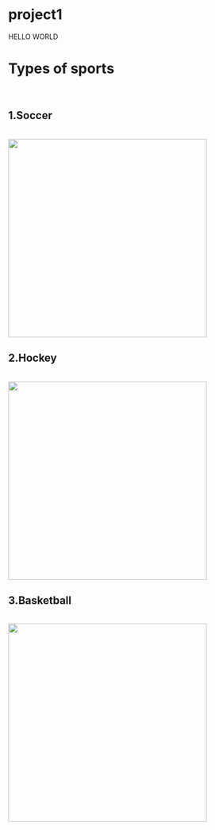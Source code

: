 # project1
<h> HELLO WORLD</h>
<html>
<head>
<style>
</style>
</head>
<body>
<h1>Types of sports</h2>
<br>
<h2>1.Soccer</h2>
<br>
<div id = "soccer">
<img width = 400 class = "games" src = "C:\Users\patel\OneDrive\Desktop\105446158-1536756428229gettyimages-852490612.jpeg"/>
<br>
<h2>2.Hockey</h2>
<br>
<div id = "hockey">
<img width = 400 class = "games" src = "C:\Users\patel\OneDrive\Desktop\Scotland-Ukraine-b1.jpg"/>
<br>
<h2>3.Basketball</h2>
<br>
<div id = "basketball">
<img width = 400 class = "games" src = "C:\Users\patel\OneDrive\Desktop\c524172570867ea1d2b938f00d70fc46.jpg"/>
<br>
</body>
</html>
